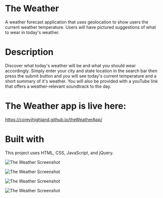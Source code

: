 # The Weather
A weather forecast application that uses geolocation to show users the current weather temperature. Users will have pictured suggestions of what to wear in today's weather.

# Description
Discover what today's weather will be and what you should wear accordingly. Simply enter your city and state location in the search bar then press the submit button and you will see today's current temperature and a short summary of it's weather.  You will also be provided with a youTube link that offers a weather-relevant soundtrack to the day.

# The Weather app is live here:
https://coreyjhighland.github.io/theWeatherApp/

# Built with
This project uses HTML, CSS, JavaScript, and jQuery.

![The Weather Screenshot](https://www.flickr.com/photos/95818426@N06/30110043228/in/dateposted-public/)

![The Weather Screenshot](http://i1151.photobucket.com/albums/o627/coreyjhighland/2.png)

![The Weather Screenshot](http://i1151.photobucket.com/albums/o627/coreyjhighland/mobile1.png)

![The Weather Screenshot](http://i1151.photobucket.com/albums/o627/coreyjhighland/mobile2.png)
